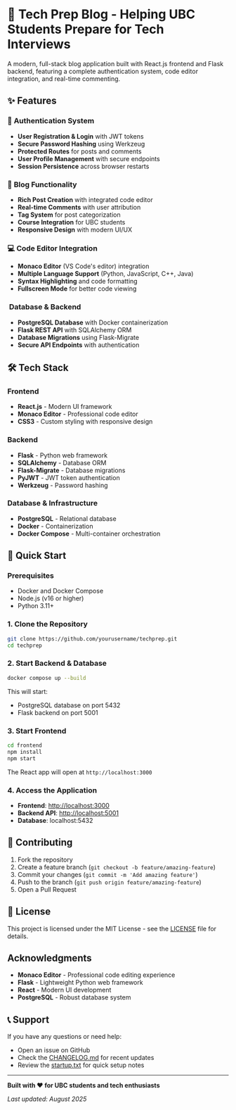 # 🚀 Tech Prep Blog - Helping UBC Students Prepare for Tech Interviews

A modern, full-stack blog application built with React.js frontend and Flask backend, featuring a complete authentication system, code editor integration, and real-time commenting.

## ✨ Features

### 🔐 **Authentication System**

- **User Registration & Login** with JWT tokens
- **Secure Password Hashing** using Werkzeug
- **Protected Routes** for posts and comments
- **User Profile Management** with secure endpoints
- **Session Persistence** across browser restarts

### 📝 **Blog Functionality**

- **Rich Post Creation** with integrated code editor
- **Real-time Comments** with user attribution
- **Tag System** for post categorization
- **Course Integration** for UBC students
- **Responsive Design** with modern UI/UX

### 💻 **Code Editor Integration**

- **Monaco Editor** (VS Code's editor) integration
- **Multiple Language Support** (Python, JavaScript, C++, Java)
- **Syntax Highlighting** and code formatting
- **Fullscreen Mode** for better code viewing

### ️ **Database & Backend**

- **PostgreSQL Database** with Docker containerization
- **Flask REST API** with SQLAlchemy ORM
- **Database Migrations** using Flask-Migrate
- **Secure API Endpoints** with authentication

## 🛠️ Tech Stack

### **Frontend**

- **React.js** - Modern UI framework
- **Monaco Editor** - Professional code editor
- **CSS3** - Custom styling with responsive design

### **Backend**

- **Flask** - Python web framework
- **SQLAlchemy** - Database ORM
- **Flask-Migrate** - Database migrations
- **PyJWT** - JWT token authentication
- **Werkzeug** - Password hashing

### **Database & Infrastructure**

- **PostgreSQL** - Relational database
- **Docker** - Containerization
- **Docker Compose** - Multi-container orchestration

## 🚀 Quick Start

### Prerequisites

- Docker and Docker Compose
- Node.js (v16 or higher)
- Python 3.11+

### 1. Clone the Repository

```bash
git clone https://github.com/yourusername/techprep.git
cd techprep
```

### 2. Start Backend & Database

```bash
docker compose up --build
```

This will start:

- PostgreSQL database on port 5432
- Flask backend on port 5001

### 3. Start Frontend

```bash
cd frontend
npm install
npm start
```

The React app will open at `http://localhost:3000`

### 4. Access the Application

- **Frontend**: <http://localhost:3000>
- **Backend API**: <http://localhost:5001>
- **Database**: localhost:5432

## 🤝 Contributing

1. Fork the repository
2. Create a feature branch (`git checkout -b feature/amazing-feature`)
3. Commit your changes (`git commit -m 'Add amazing feature'`)
4. Push to the branch (`git push origin feature/amazing-feature`)
5. Open a Pull Request

## 📝 License

This project is licensed under the MIT License - see the [LICENSE](LICENSE) file for details.

## Acknowledgments

- **Monaco Editor** - Professional code editing experience
- **Flask** - Lightweight Python web framework
- **React** - Modern UI development
- **PostgreSQL** - Robust database system

## 📞 Support

If you have any questions or need help:

- Open an issue on GitHub
- Check the [CHANGELOG.md](CHANGELOG.md) for recent updates
- Review the [startup.txt](startup.txt) for quick setup notes

---

**Built with ❤️ for UBC students and tech enthusiasts**

*Last updated: August 2025*
